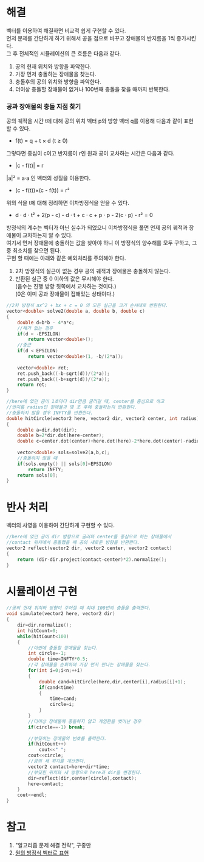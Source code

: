 # 해결 
벡터를 이용하여 해결하면 비교적 쉽게 구현할 수 있다.  
먼저 문제를 간단하게 하기 위해서 공을 점으로 바꾸고 장애물의 반지름을 1씩 증가시킨다.  
그 후 전체적인 시뮬레이션의 큰 흐름은 다음과 같다.  
1. 공의 현재 위치와 방향을 파악한다.  
2. 가장 먼저 충돌하는 장애물을 찾는다.  
3. 충돌후의 공의 위치와 방향을 파악한다.  
4. 더이상 충돌할 장애물이 없거나 100번째 충돌을 찾을 때까지 반복한다.  

### 공과 장애물의 충돌 지점 찾기 
공의 궤적을 시간 t에 대해 공의 위치 벡터 p와 방향 벡터 q를 이용해 다음과 같이 표현할 수 있다.  
- f(t) = q + t × d (t ≥ 0)

그렇다면 중심이 c이고 반지름이 r인 원과 공이 교차하는 시간은 다음과 같다.  
- |c - f(t)| = r

|a|² = a·a 인 벡터의 성질을 이용한다.  
- (c - f(t))×(c - f(t)) = r²

위의 식을 t에 대해 정리하면 이차방정식을 얻을 수 있다.  
- d · d · t² + 2(p - c) - d · t + c · c + p · p - 2(c · p) - r² = 0

방정식의 계수는 벡터가 아닌 실수가 되었으니 이차방정식을 풀면 언제 공의 궤적과 장애물이 교차하는지 알 수 있다.  
여기서 먼저 장애물에 충돌하는 값을 찾아야 하니 이 방정식의 양수해를 모두 구하고, 그중 최소치를 찾으면 된다.  
구현 할 때에는 아래와 같은 예외처리를 주의해야 한다.  
1. 2차 방정식의 실근이 없는 경우 공의 궤적과 장애물은 충돌하지 않는다.  
2. 반환된 실근 중 0 이하의 값은 무시해야 한다.  
  (음수는 진행 방향 뒷쪽에서 교차하는 것이다.)  
  (0은 이미 공과 장애물이 접해있는 상태이다.)
```c++
//2차 방정식 ax^2 + bx + c = 0 의 모든 실근을 크기 순서대로 반환한다.
vector<double> solve2(double a, double b, double c)
{
    double d=b*b - 4*a*c;
    //해가 없는 경우 
    if(d < -EPSILON)
        return vector<double>();
    //중근
    if(d < EPSILON)
        return vector<double>(1, -b/(2*a));
    
    vector<double> ret;
    ret.push_back((-b-sqrt(d))/(2*a));
    ret.push_back((-b+sqrt(d))/(2*a));
    return ret;
}

//here에 있던 공이 1초마다 dir만큼 굴러갈 때, center를 중심으로 하고
//반지름 radius인 장애물과 몇 초 후에 충돌하는지 반환한다.
//충돌하지 않을 경우 INFTY를 반환한다.
double hitCircle(vector2 here, vector2 dir, vector2 center, int radius)
{
    double a=dir.dot(dir);
    double b=2*dir.dot(here-center);
    double c=center.dot(center)+here.dot(here)-2*here.dot(center)-radius*radius;
    
    vector<double> sols=solve2(a,b,c);
    //충돌하지 않을 때
    if(sols.empty() || sols[0]<EPSILON)
        return INFTY;
    return sols[0];
}
```

# 반사 처리 
벡터의 사영을 이용하여 간단하게 구현할 수 있다.  
```c++
//here에 있던 공이 dir 방향으로 굴러와 center를 중심으로 하는 장애물에서
//contact 위치에서 충돌했을 때 공의 새로운 방향을 반환한다.
vector2 reflect(vector2 dir, vector2 center, vector2 contact)
{
    return (dir-dir.project(contact-center)*2).normalize();
}
```

# 시뮬레이션 구현 
```c++
//공의 현재 위치와 방향이 주어질 때 최대 100번의 충돌을 출력한다.
void simulate(vector2 here, vector2 dir)
{
    dir=dir.normalize();
    int hitCount=0;
    while(hitCount<100)
    {
        //이번에 충돌할 장애물을 찾는다.
        int circle=-1;
        double time=INFTY*0.5;
        //각 장애물을 순회하며 가장 먼저 만나는 장애물을 찾는다.
        for(int i=0;i<n;++i)
        {
            double cand=hitCircle(here,dir,center[i],radius[i]+1);
            if(cand<time)
            {
                time=cand;
                circle=i;
            }
        }
        //더이상 장애물에 충돌하지 않고 게임판을 벗어난 경우
        if(circle==-1) break;
        
        //부딪히는 장애물의 번호를 출력한다.
        if(hitCount++) 
            cout<<" ";
        cout<<circle;
        //공의 새 위치를 계산한다.
        vector2 contact=here+dir*time;
        //부딪힌 위치와 새 방향으로 here과 dir을 변경한다.
        dir=reflect(dir,center[circle],contact);
        here=contact;
    }
    cout<<endl;
}
```

# 참고
1. "알고리즘 문제 해결 전략", 구종만
2. [원의 방정식 벡터로 표현](https://m.blog.naver.com/PostView.nhn?blogId=777bobos&logNo=220140045711&proxyReferer=https:%2F%2Fwww.google.com%2F)
